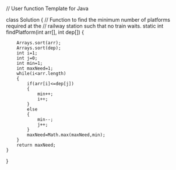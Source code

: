 // User function Template for Java

class Solution {
    // Function to find the minimum number of platforms required at the
    // railway station such that no train waits.
    static int findPlatform(int arr[], int dep[]) {
        
        Arrays.sort(arr);
        Arrays.sort(dep);
        int i=1;
        int j=0;
        int min=1;
        int maxNeed=1;
        while(i<arr.length)
        {
            if(arr[i]<=dep[j])
            {
                min++;
                i++;
            }
            else
            {
                min--;
                j++;
            }
            maxNeed=Math.max(maxNeed,min);
        }
        return maxNeed;
    }
}
